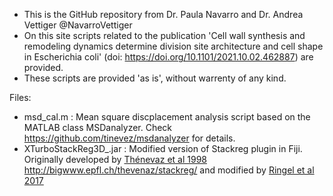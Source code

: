 - This is the GitHub repository from Dr. Paula Navarro and Dr. Andrea Vettiger @NavarroVettiger
- On this site scripts related to the publication 'Cell wall synthesis and remodeling dynamics determine division site architecture and cell shape in Escherichia coli' (doi: https://doi.org/10.1101/2021.10.02.462887) are provided.
- These scripts are provided 'as is', without warrenty of any kind.


Files:
- msd_cal.m : Mean square discplacement analysis script based on the MATLAB class MSDanalyzer. Check https://github.com/tinevez/msdanalyzer for details.
- XTurboStackReg3D_.jar : Modified version of Stackreg plugin in Fiji. Originally developed by [Thénevaz et al 1998](https://pubmed.ncbi.nlm.nih.gov/18267377/) http://bigwww.epfl.ch/thevenaz/stackreg/ and modified by [Ringel et al 2017](https://www.cell.com/cell-reports/fulltext/S2211-1247(17)31816-8?_returnURL=https%3A%2F%2Flinkinghub.elsevier.com%2Fretrieve%2Fpii%2FS2211124717318168%3Fshowall%3Dtrue) 

<!---
NavarroVettiger/NavarroVettiger is a ✨ special ✨ repository because its `README.md` (this file) appears on your GitHub profile.
You can click the Preview link to take a look at your changes.
--->
